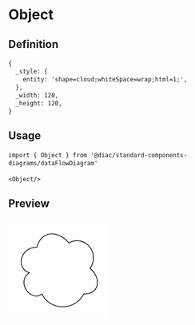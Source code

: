 # Object

## Definition

```
{
  _style: { 
    entity: 'shape=cloud;whiteSpace=wrap;html=1;',
  },
  _width: 120,
  _height: 120,
}
```

## Usage

```
import { Object } from '@diac/standard-components-diagrams/dataFlowDiagram'

<Object/>
```

## Preview

<img src="./object.png" width="200"/>
